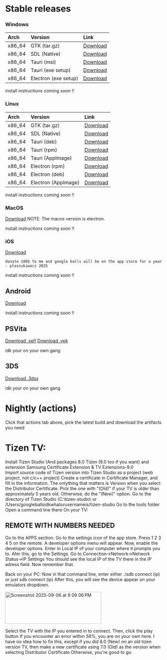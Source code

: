 # Stable releases

### Windows
| Arch | Version | Link |
| :--- | :--- | :--- |
| x86_64 | GTK (tar.gz) | [Download](https://github.com/weeniemount/googleballs-app/releases/latest/download/gtk-app-windows-x64.tar.gz) |
| x86_64 | SDL (Native) | [Download](https://github.com/weeniemount/googleballs-app/releases/latest/download/googleballs-desktop-native.exe)
| x86_64 | Tauri (msi) | [Download](https://github.com/weeniemount/googleballs-app/releases/latest/download/Google.Balls.Desktop_1.0.0_x64_en-US-tauri.msi) |
| x86_64 | Tauri (exe setup) | [Download](https://github.com/weeniemount/googleballs-app/releases/latest/download/Google.Balls.Desktop_1.0.0_x64-setup-tauri.exe) |
| x86_64 | Electron (exe setup) | [Download](https://github.com/weeniemount/googleballs-app/releases/latest/download/Google.Balls.Desktop-electron.exe)

install instructions coming soon :bangbang:

### Linux
| Arch | Version | Link |
| :--- | :--- | :--- |
| x86_64 | GTK (tar.gz)  | [Download](https://github.com/weeniemount/googleballs-app/releases/latest/download/gtk-app-linux-x64.tar.gz) |
| x86_64 | SDL (Native) | [Download](https://github.com/weeniemount/googleballs-app/releases/latest/download/googleballs-desktop-native)
| x86_64 | Tauri (deb) | [Download](https://github.com/weeniemount/googleballs-app/releases/latest/download/Google.Balls.Desktop_1.0.0_amd64-tauri.deb)
| x86_64 | Tauri (rpm) | [Download](https://github.com/weeniemount/googleballs-app/releases/latest/download/Google.Balls.Desktop-1.0.0-1.x86_64-tauri.rpm)
| x86_64 | Tauri (AppImage) | [Download](https://github.com/weeniemount/googleballs-app/releases/latest/download/Google.Balls.Desktop_1.0.0_amd64-tauri.AppImage) |
| x86_64 | Electron (rpm) | [Download](https://github.com/weeniemount/googleballs-app/releases/latest/download/Google.Balls.Desktop-electron.rpm) |
| x86_64 | Electron (deb) | [Download](https://github.com/weeniemount/googleballs-app/releases/latest/download/Google.Balls.Desktop-electron.deb)
| x86_64 | Electron (AppImage) | [Download](https://github.com/weeniemount/googleballs-app/releases/latest/download/Google.Balls.Desktop-electron.AppImage)

install instructions coming soon :bangbang:

### MacOS
[Download](https://github.com/weeniemount/googleballs-app/releases/latest/download/Google.Balls.Desktop-electron.dmg)
NOTE: The macos version is electron.

install instructions coming soon :bangbang:

### iOS
[Download](https://github.com/weeniemount/googleballs-app/releases/latest/download/Google.Balls-ios.ipa)
```
donate 100$ to me and google balls will be on the app store for a year
- ploszukiwacz 2025
```

install instructions coming soon :bangbang:

## Android
[Download](https://github.com/weeniemount/googleballs-app/releases/latest/download/Google.Balls-signed.apk)

install instructions coming soon :bangbang:

## PSVita
[Download .self](https://github.com/weeniemount/googleballs-app/releases/latest/download/google_balls.self)
[Download .vpk](https://github.com/weeniemount/googleballs-app/releases/latest/download/google_balls.vpk)

idk your on your own gang

## 3DS
[Download .3dsx](https://github.com/weeniemount/googleballs-app/releases/latest/download/google-balls-3ds.3dsx)

idk your on your own gang

# Nightly (actions)
Click that actions tab above, pick the latest build and download the artifacts you need

# Tizen TV:
Install Tizen Studio (And packages 8.0 Tizen (9.0 too if you want) and extension Samsung Certificate Extension & TV Extensions-9.0  
Import source code of Tizen version into Tizen Studio as a project (web project, not c/c++ project)
Create a certificate in Certificate Manager, and fill in the information. The onlything that matters is Version when you select the Distributor Certificate. Pick the one with "(Old)" if your TV is older than approximately 5 years old. Otherwise, do the "(New)" option.
Go to the directory of Tizen Studio (C:\tizen-studio\ or /Users/googleballsidkwhaturusernameis/tizen-studio
Go to the tools folder
Open a command line there
On your TV: 
## REMOTE WITH NUMBERS NEEDED
Go to the APPS section.
Go to the settings icon of the app store.
Press 1 2 3 4 5 on the remote.
A developer options menu will appear. 
Now, enable the developer options.
Enter in Local IP of your computer where it prompts you to.
Afer this, go to the Settings.
Go to Connection->Network->Network Status->IP Settings
You should see the local IP of the TV there in the IP adress field. Now remember that.

Back on your PC:
Now in that command line, enter either ./sdb connect (ip) or just sdb connect (ip)
After this, you will see the device appear on your emulators dropdown.

<img width="307" height="102" alt="Screenshot 2025-09-06 at 9 09 06 PM" src="https://github.com/user-attachments/assets/4520b86f-b230-4bf6-9158-2281462065cc" />


Select the TV with the IP you entered in to connect.
Then, click the play button
If you encounter an error within 58%, you are on your own here. I have no idea how to fix this, except if you did 8.0 (New) on an old tizen version TV, then make a new certificate using 7.0 (Old) as the version when selecting Distributor Certificate
Otherwise, you're good to go.
